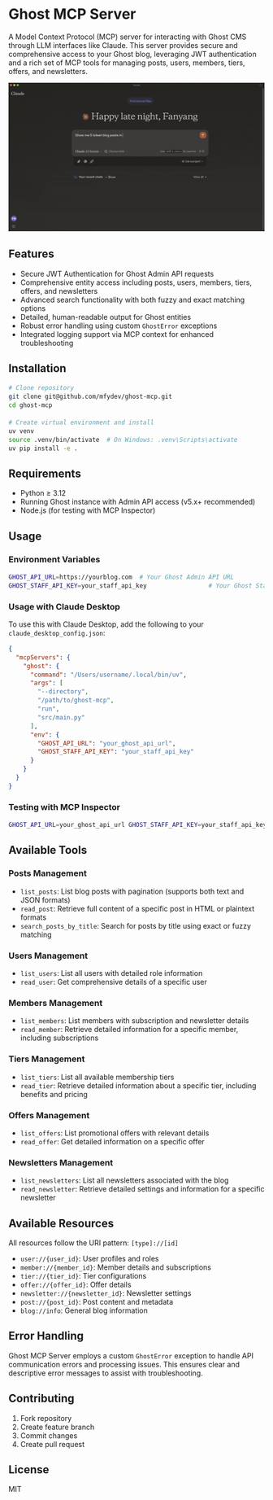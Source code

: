 # Ghost MCP Server

A Model Context Protocol (MCP) server for interacting with Ghost CMS through LLM interfaces like Claude. This server provides secure and comprehensive access to your Ghost blog, leveraging JWT authentication and a rich set of MCP tools for managing posts, users, members, tiers, offers, and newsletters.

![demo](./assets/demo.gif)

## Features

- Secure JWT Authentication for Ghost Admin API requests
- Comprehensive entity access including posts, users, members, tiers, offers, and newsletters
- Advanced search functionality with both fuzzy and exact matching options
- Detailed, human-readable output for Ghost entities
- Robust error handling using custom `GhostError` exceptions
- Integrated logging support via MCP context for enhanced troubleshooting

## Installation

```bash
# Clone repository
git clone git@github.com/mfydev/ghost-mcp.git
cd ghost-mcp

# Create virtual environment and install
uv venv
source .venv/bin/activate  # On Windows: .venv\Scripts\activate
uv pip install -e .
```

## Requirements

- Python ≥ 3.12
- Running Ghost instance with Admin API access (v5.x+ recommended)
- Node.js (for testing with MCP Inspector)

## Usage

### Environment Variables

```bash
GHOST_API_URL=https://yourblog.com  # Your Ghost Admin API URL
GHOST_STAFF_API_KEY=your_staff_api_key                 # Your Ghost Staff API key
```

### Usage with Claude Desktop
To use this with Claude Desktop, add the following to your `claude_desktop_config.json`:
```json
{
  "mcpServers": {
    "ghost": {
      "command": "/Users/username/.local/bin/uv",
      "args": [
        "--directory",
        "/path/to/ghost-mcp",
        "run",
        "src/main.py"
      ],
      "env": {
        "GHOST_API_URL": "your_ghost_api_url",
        "GHOST_STAFF_API_KEY": "your_staff_api_key"
      }
    }
  }
}
```

### Testing with MCP Inspector

```bash
GHOST_API_URL=your_ghost_api_url GHOST_STAFF_API_KEY=your_staff_api_key npx @modelcontextprotocol/inspector uv --directory Desktop/mcp/ghost run src/main.py
```

## Available Tools

### Posts Management
- `list_posts`: List blog posts with pagination (supports both text and JSON formats)
- `read_post`: Retrieve full content of a specific post in HTML or plaintext formats
- `search_posts_by_title`: Search for posts by title using exact or fuzzy matching

### Users Management
- `list_users`: List all users with detailed role information
- `read_user`: Get comprehensive details of a specific user

### Members Management
- `list_members`: List members with subscription and newsletter details
- `read_member`: Retrieve detailed information for a specific member, including subscriptions

### Tiers Management
- `list_tiers`: List all available membership tiers
- `read_tier`: Retrieve detailed information about a specific tier, including benefits and pricing

### Offers Management
- `list_offers`: List promotional offers with relevant details
- `read_offer`: Get detailed information on a specific offer

### Newsletters Management
- `list_newsletters`: List all newsletters associated with the blog
- `read_newsletter`: Retrieve detailed settings and information for a specific newsletter

## Available Resources

All resources follow the URI pattern: `[type]://[id]`

- `user://{user_id}`: User profiles and roles
- `member://{member_id}`: Member details and subscriptions
- `tier://{tier_id}`: Tier configurations
- `offer://{offer_id}`: Offer details
- `newsletter://{newsletter_id}`: Newsletter settings
- `post://{post_id}`: Post content and metadata
- `blog://info`: General blog information

## Error Handling

Ghost MCP Server employs a custom `GhostError` exception to handle API communication errors and processing issues. This ensures clear and descriptive error messages to assist with troubleshooting.

## Contributing

1. Fork repository
2. Create feature branch
3. Commit changes
4. Create pull request

## License

MIT
